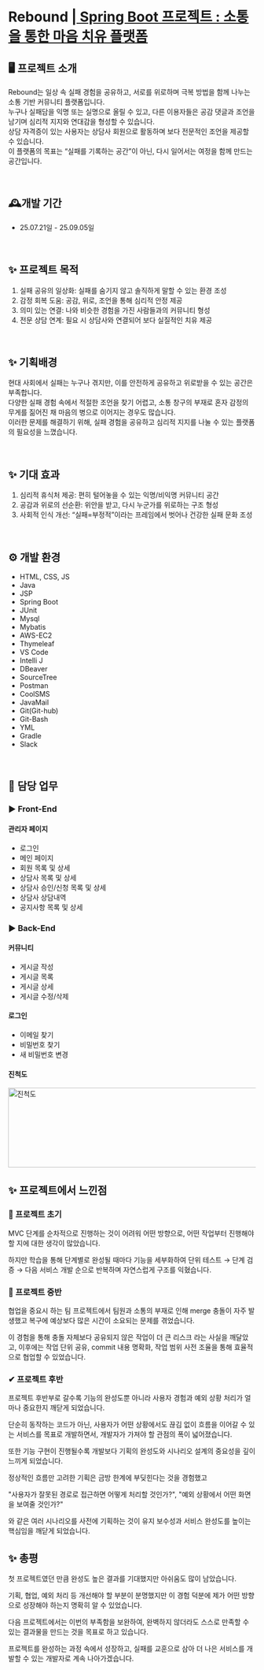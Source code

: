 # Rebound |<a href=""> Spring Boot 프로젝트 : 소통을 통한 마음 치유 플랫폼</a>


## 🖥️ 프로젝트 소개
  Rebound는 일상 속 실패 경험을 공유하고, 서로를 위로하며 극복 방법을 함께 나누는 소통 기반 커뮤니티 플랫폼입니다. <br>
  누구나 실패담을 익명 또는 실명으로 올릴 수 있고, 다른 이용자들은 공감 댓글과 조언을 남기며 심리적 지지와 연대감을 형성할 수 있습니다. <br>
  상담 자격증이 있는 사용자는 상담사 회원으로 활동하며 보다 전문적인 조언을 제공할 수 있습니다. <br>
  이 플랫폼의 목표는 “실패를 기록하는 공간”이 아닌, 다시 일어서는 여정을 함께 만드는 공간입니다.

<br>

## 🕰️개발 기간
* 25.07.21일 - 25.09.05일

<br>
 
## ✨ 프로젝트 목적 
  1. 실패 공유의 일상화: 실패를 숨기지 않고 솔직하게 말할 수 있는 환경 조성
  2. 감정 회복 도움: 공감, 위로, 조언을 통해 심리적 안정 제공
  3. 의미 있는 연결: 나와 비슷한 경험을 가진 사람들과의 커뮤니티 형성
  4. 전문 상담 연계: 필요 시 상담사와 연결되어 보다 실질적인 치유 제공

<br>
 
## ✨ 기획배경
  현대 사회에서 실패는 누구나 겪지만, 이를 안전하게 공유하고 위로받을 수 있는 공간은 부족합니다. <br>
  다양한 실패 경험 속에서 적절한 조언을 찾기 어렵고, 소통 창구의 부재로 혼자 감정의 무게를 짊어진 채 마음의 병으로 이어지는 경우도 많습니다. <br>
  이러한 문제를 해결하기 위해, 실패 경험을 공유하고 심리적 지지를 나눌 수 있는 플랫폼의 필요성을 느꼈습니다. 

<br>

## ✨ 기대 효과
  1. 심리적 휴식처 제공: 편히 털어놓을 수 있는 익명/비익명 커뮤니티 공간
  2. 공감과 위로의 선순환: 위안을 받고, 다시 누군가를 위로하는 구조 형성
  3. 사회적 인식 개선: “실패=부정적”이라는 프레임에서 벗어나 건강한 실패 문화 조성

<br>

## ⚙️ 개발 환경
- HTML, CSS, JS
- Java
- JSP
- Spring Boot
- JUnit
- Mysql
- Mybatis
- AWS-EC2
- Thymeleaf
- VS Code
- Intelli J
- DBeaver
- SourceTree
- Postman
- CoolSMS
- JavaMail
- Git(Git-hub)
- Git-Bash
- YML
- Gradle
- Slack

<br>

## 📌 담당 업무
### ▶ Front-End
#### 관리자 페이지
  - 로그인
  - 메인 페이지
  - 회원 목록 및 상세
  - 상담사 목록 및 상세
  - 상담사 승인/신청 목록 및 상세
  - 상담사 상담내역
  - 공지사항 목록 및 상세

### ▶ Back-End
#### 커뮤니티
  - 게시글 작성
  - 게시글 목록
  - 게시글 상세
  - 게시글 수정/삭제
    
#### 로그인
  - 이메일 찾기
  - 비밀번호 찾기
  - 새 비밀번호 변경

#### 진척도
<img width="1111" height="162" alt="진척도" src="https://github.com/user-attachments/assets/12675f96-8739-43b8-87ca-da26ee3a3aa7" />


<br>


## ✨ 프로젝트에서 느낀점
### 🚀 프로젝트 초기
MVC 단계를 순차적으로 진행하는 것이 어려워 어떤 방향으로, 어떤 작업부터 진행해야 할 지에 대한 생각이 많았습니다. <br>

하지만 학습을 통해 단계별로 완성될 때마다 기능을 세부화하여 단위 테스트 → 단계 검증 → 다음 서비스 개발 순으로 반복하며 자연스럽게 구조를 익혔습니다.

### 🚨 프로젝트 중반
협업을 중요시 하는 팀 프로젝트에서 팀원과 소통의 부재로 인해 merge 충돌이 자주 발생했고 복구에 예상보다 많은 시간이 소요되는 문제를 겪었습니다. <br>

이 경험을 통해 충돌 자체보다 공유되지 않은 작업이 더 큰 리스크 라는 사실을 깨달았고, 이후에는 작업 단위 공유, commit 내용 명확화, 작업 범위 사전 조율을 통해 효율적으로 협업할 수 있었습니다.

### ✔ 프로젝트 후반
프로젝트 후반부로 갈수록 기능의 완성도뿐 아니라 사용자 경험과 예외 상황 처리가 얼마나 중요한지 깨닫게 되었습니다. <br>

단순히 동작하는 코드가 아닌, 사용자가 어떤 상황에서도 끊김 없이 흐름을 이어갈 수 있는 서비스를 목표로 개발하면서, 개발자가 가져야 할 관점의 폭이 넓어졌습니다. <br>

또한 기능 구현이 진행될수록 개발보다 기획의 완성도와 시나리오 설계의 중요성을 깊이 느끼게 되었습니다. <br>

정상적인 흐름만 고려한 기획은 금방 한계에 부딪힌다는 것을 경험했고 

   "사용자가 잘못된 경로로 접근하면 어떻게 처리할 것인가?", 
   "예외 상황에서 어떤 화면을 보여줄 것인가?" 
  
와 같은 여러 시나리오를 사전에 기획하는 것이 유지 보수성과 서비스 완성도를 높이는 핵심임을 깨닫게 되었습니다. <br>

## ✨ 총평
첫 프로젝트였던 만큼 완성도 높은 결과를 기대했지만 아쉬움도 많이 남았습니다. <br>

기획, 협업, 예외 처리 등 개선해야 할 부분이 분명했지만 이 경험 덕분에 제가 어떤 방향으로 성장해야 하는지 명확히 알 수 있었습니다. <br>

다음 프로젝트에서는 이번의 부족함을 보완하여, 완벽하지 않더라도 스스로 만족할 수 있는 결과물을 만드는 것을 목표로 하고 있습니다. <br>

프로젝트를 완성하는 과정 속에서 성장하고, 실패를 교훈으로 삼아 더 나은 서비스를 개발할 수 있는 개발자로 계속 나아가겠습니다.
